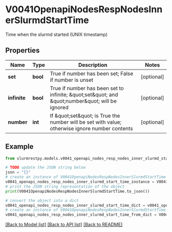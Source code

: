 # V0041OpenapiNodesRespNodesInnerSlurmdStartTime

Time when the slurmd started (UNIX timestamp)

## Properties

Name | Type | Description | Notes
------------ | ------------- | ------------- | -------------
**set** | **bool** | True if number has been set; False if number is unset | [optional]
**infinite** | **bool** | True if number has been set to infinite; \&quot;set\&quot; and \&quot;number\&quot; will be ignored | [optional]
**number** | **int** | If \&quot;set\&quot; is True the number will be set with value; otherwise ignore number contents | [optional]

## Example

```python
from slurmrestpy.models.v0041_openapi_nodes_resp_nodes_inner_slurmd_start_time import V0041OpenapiNodesRespNodesInnerSlurmdStartTime

# TODO update the JSON string below
json = "{}"
# create an instance of V0041OpenapiNodesRespNodesInnerSlurmdStartTime from a JSON string
v0041_openapi_nodes_resp_nodes_inner_slurmd_start_time_instance = V0041OpenapiNodesRespNodesInnerSlurmdStartTime.from_json(json)
# print the JSON string representation of the object
print(V0041OpenapiNodesRespNodesInnerSlurmdStartTime.to_json())

# convert the object into a dict
v0041_openapi_nodes_resp_nodes_inner_slurmd_start_time_dict = v0041_openapi_nodes_resp_nodes_inner_slurmd_start_time_instance.to_dict()
# create an instance of V0041OpenapiNodesRespNodesInnerSlurmdStartTime from a dict
v0041_openapi_nodes_resp_nodes_inner_slurmd_start_time_from_dict = V0041OpenapiNodesRespNodesInnerSlurmdStartTime.from_dict(v0041_openapi_nodes_resp_nodes_inner_slurmd_start_time_dict)
```
[[Back to Model list]](../README.md#documentation-for-models) [[Back to API list]](../README.md#documentation-for-api-endpoints) [[Back to README]](../README.md)


